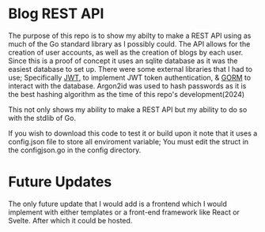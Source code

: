 # Blog REST API
The purpose of this repo is to show my abilty to make a REST API using as much of the Go standard library as I possibly could. The API allows for the creation of user accounts, as well as the creation of blogs by each user. Since this is a proof of concept it uses an sqlite database as it was the easiest database to set up. There were some external libraries that I had to use; Specifically [JWT](https://github.com/golang-jwt/jwt), to implement JWT token authentication, & [GORM](https://github.com/go-gorm/gorm) to interact with the database. Argon2id was used to hash passwords as it is the best hashing algorithm as the time of this repo's development(2024)

This not only shows my ability to make a REST API but my ability to do so with the stdlib of Go.


If you wish to download this code to test it or build upon it note that it uses a config.json file to store all enviroment variable; You must edit the struct in the configjson.go in the config directory.
# Future Updates
The only future update that I would add is a frontend which I would implement with either templates or a front-end framework like React or Svelte. After which it could be hosted.
